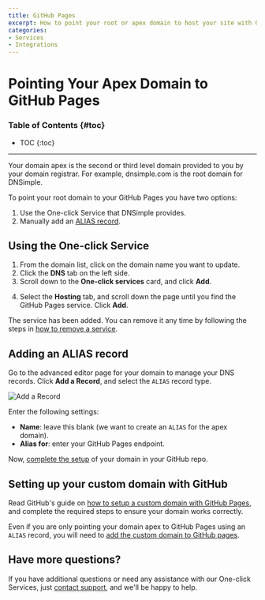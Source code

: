 ```yaml
---
title: GitHub Pages
excerpt: How to point your root or apex domain to host your site with GitHub Pages using DNSimple.
categories:
- Services
- Integrations
---
```


# Pointing Your Apex Domain to GitHub Pages

### Table of Contents {#toc}

* TOC
{:toc}

---

Your domain apex is the second or third level domain provided to you by your domain registrar. For example, dnsimple.com is the root domain for DNSimple.

To point your root domain to your GitHub Pages you have two options:

  1. Use the One-click Service that DNSimple provides.
  2. Manually add an [ALIAS record](/articles/alias-record).

## Using the One-click Service

1. From the domain list, click on the domain name you want to update.
2. Click the **DNS** tab on the left side.
3. Scroll down to the **One-click services** card, and click **Add**.

<!--- needs screenshot: https://drive.google.com/file/d/1RtGQ2mmwIaqZKNIu1_YcIWgfyIVdHofy/view?usp=sharing -->

4. Select the **Hosting** tab, and scroll down the page until you find the GitHub Pages service. Click **Add**.

The service has been added. You can remove it any time by following the steps in [how to remove a service](/articles/services/#removing-services).

## Adding an ALIAS record

Go to the advanced editor page for your domain to manage your DNS records. Click **Add a Record**, and select the `ALIAS` record type.

![Add a Record](/files/dnsimple-alias-record-1.png)

Enter the following settings:

- **Name**: leave this blank (we want to create an `ALIAS` for the apex domain).
- **Alias for**: enter your GitHub Pages endpoint.

Now, [complete the setup](https://help.github.com/articles/setting-up-a-custom-domain-with-pages#setting-the-domain-in-your-repo) of your domain in your GitHub repo.

## Setting up your custom domain with GitHub

Read GitHub's guide on [how to setup a custom domain with GitHub Pages](https://help.github.com/articles/using-a-custom-domain-with-github-pages/), and complete the required steps to ensure your domain works correctly.

Even if you are only pointing your domain apex to GitHub Pages using an `ALIAS` record, you will need to [add the custom domain to GitHub pages](https://help.github.com/articles/adding-or-removing-a-custom-domain-for-your-github-pages-site/).

## Have more questions?

If you have additional questions or need any assistance with our One-click Services, just [contact support](https://dnsimple.com/feedback), and we'll be happy to help.
